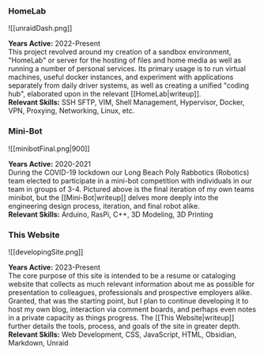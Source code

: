 <h3>HomeLab</h3>

![[unraidDash.png]]

**Years Active:** 2022-Present<br>
This project revolved around my creation of a sandbox environment, "HomeLab" or server for the hosting of files and home media as well as running a number of personal services. Its primary usage is to run virtual machines, useful docker instances, and experiment with applications separately from daily driver systems, as well as creating a unified "coding hub", elaborated upon in the relevant [[HomeLab|writeup]].
<br>**Relevant Skills:** SSH SFTP, VIM, Shell Management, Hypervisor, Docker, VPN, Proxying, Networking, Linux, etc. <br>

<h3>Mini-Bot</h3>

![[minibotFinal.png|900]]

**Years Active:** 2020-2021 <br>
During the COVID-19 lockdown our Long Beach Poly Rabbotics (Robotics) team elected to participate in a mini-bot competition with individuals in our team in groups of 3-4. Pictured above is the final iteration of my own teams minibot, but the [[Mini-Bot|writeup]] delves more deeply into the engineering design process, iteration, and final robot alike.
<br>**Relevant Skills:** Arduino, RasPi, C++, 3D Modeling, 3D Printing<br>

<h3>This Website</h3>

![[developingSite.png]]

**Years Active:** 2023-Present <br>
The core purpose of this site is intended to be a resume or cataloging website that collects as much relevant information about me as possible for presentation to colleagues, professionals and prospective employers alike. Granted, that was the starting point, but I plan to continue developing it to host my own blog, interaction via comment boards, and perhaps even notes in a private capacity as things progress. The [[This Website|writeup]] further details the tools, process, and goals of the site in greater depth. <br>
**Relevant Skills:** Web Development, CSS, JavaScript, HTML, Obsidian, Markdown, Unraid <br>